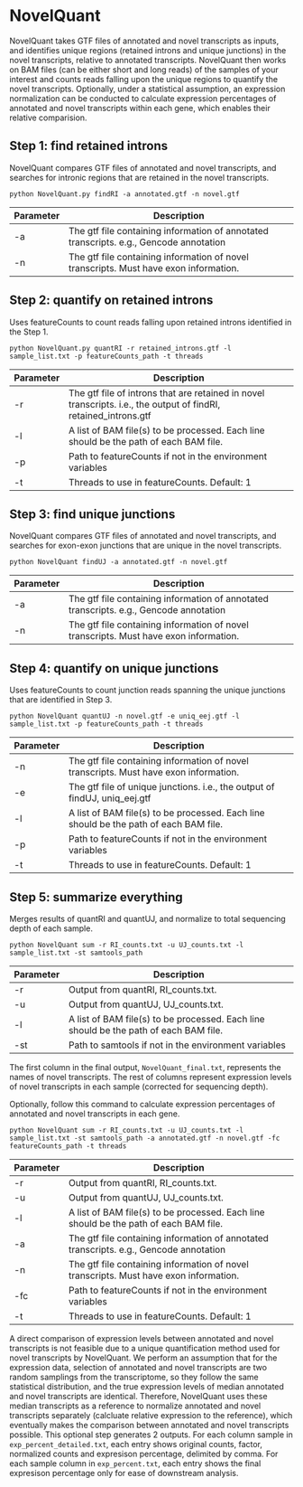 # NovelQuant

NovelQuant takes GTF files of annotated and novel transcripts as inputs, and identifies unique regions (retained introns and unique junctions) in the novel transcripts, relative to annotated transcripts. NovelQuant then works on BAM files (can be either short and long reads) of the samples of your interest and counts reads falling upon the unique regions to quantify the novel transcripts. Optionally, under a statistical assumption, an expression normalization can be conducted to calculate expression percentages of annotated and novel transcripts within each gene, which enables their relative comparision. 

## Step 1: find retained introns

NovelQuant compares GTF files of annotated and novel transcripts, and searches for intronic regions that are retained in the novel transcripts.

`python NovelQuant.py findRI -a annotated.gtf -n novel.gtf`

| Parameter | Description |
|-----------|-------------|
| -a | The gtf file containing information of annotated transcripts. e.g., Gencode annotation |
| -n | The gtf file containing information of novel transcripts. Must have exon information. |

## Step 2: quantify on retained introns

Uses featureCounts to count reads falling upon retained introns identified in the Step 1.

`python NovelQuant.py quantRI -r retained_introns.gtf -l sample_list.txt -p featureCounts_path -t threads`

| Parameter | Description |
|-----------|-------------|
| -r | The gtf file of introns that are retained in novel transcripts. i.e., the output of findRI, retained_introns.gtf |
| -l | A list of BAM file(s) to be processed. Each line should be the path of each BAM file. |
| -p | Path to featureCounts if not in the environment variables |
| -t | Threads to use in featureCounts. Default: 1 |

## Step 3: find unique junctions

NovelQuant compares GTF files of annotated and novel transcripts, and searches for exon-exon junctions that are unique in the novel transcripts.

`python NovelQuant findUJ -a annotated.gtf -n novel.gtf`

| Parameter | Description |
|-----------|-------------|
| -a | The gtf file containing information of annotated transcripts. e.g., Gencode annotation |
| -n | The gtf file containing information of novel transcripts. Must have exon information. |

## Step 4: quantify on unique junctions

Uses featureCounts to count junction reads spanning the unique junctions that are identified in Step 3.

`python NovelQuant quantUJ -n novel.gtf -e uniq_eej.gtf -l sample_list.txt -p featureCounts_path -t threads`

| Parameter | Description |
|-----------|-------------|
| -n | The gtf file containing information of novel transcripts. Must have exon information. |
| -e | The gtf file of unique junctions. i.e., the output of findUJ, uniq_eej.gtf |
| -l | A list of BAM file(s) to be processed. Each line should be the path of each BAM file. |
| -p | Path to featureCounts if not in the environment variables |
| -t | Threads to use in featureCounts. Default: 1 |

## Step 5: summarize everything

Merges results of quantRI and quantUJ, and normalize to total sequencing depth of each sample.

`python NovelQuant sum -r RI_counts.txt -u UJ_counts.txt -l sample_list.txt -st samtools_path`

| Parameter | Description |
|-----------|-------------|
| -r | Output from quantRI, RI_counts.txt. |
| -u | Output from quantUJ, UJ_counts.txt. |
| -l | A list of BAM file(s) to be processed. Each line should be the path of each BAM file. |
| -st | Path to samtools if not in the environment variables |

The first column in the final output, `NovelQuant_final.txt`, represents the names of novel transcripts. The rest of columns represent expression levels of novel transcripts in each sample (corrected for sequencing depth).

Optionally, follow this command to calculate expression percentages of annotated and novel transcripts in each gene.

`python NovelQuant sum -r RI_counts.txt -u UJ_counts.txt -l sample_list.txt -st samtools_path -a annotated.gtf -n novel.gtf -fc featureCounts_path -t threads`

| Parameter | Description |
|-----------|-------------|
| -r | Output from quantRI, RI_counts.txt. |
| -u | Output from quantUJ, UJ_counts.txt. |
| -l | A list of BAM file(s) to be processed. Each line should be the path of each BAM file. |
| -a | The gtf file containing information of annotated transcripts. e.g., Gencode annotation |
| -n | The gtf file containing information of novel transcripts. Must have exon information. |
| -fc | Path to featureCounts if not in the environment variables |
| -t | Threads to use in featureCounts. Default: 1 |

A direct comparison of expression levels between annotated and novel transcripts is not feasible due to a unique quantification method used for novel transcripts by NovelQuant. We perform an assumption that for the expression data, selection of annotated and novel transcripts are two random samplings from the transcriptome, so they follow the same statistical distribution, and the true expression levels of median annotated and novel transcripts are identical. Therefore, NovelQuant uses these median transcripts as a reference to normalize annotated and novel transcripts separately (calcluate relative expression to the reference), which eventually makes the comparison between annotated and novel transcripts possible. This optional step generates 2 outputs. For each column sample in `exp_percent_detailed.txt`, each entry shows original counts, factor, normalized counts and expresison percentage, delimited by comma. For each sample column in `exp_percent.txt`, each entry shows the final expresison percentage only for ease of downstream analysis.
